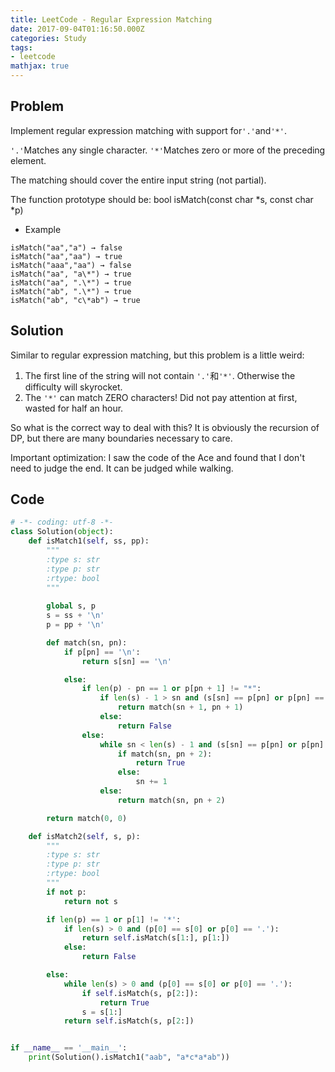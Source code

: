 ```yaml
---
title: LeetCode - Regular Expression Matching
date: 2017-09-04T01:16:50.000Z
categories: Study
tags:
- leetcode
mathjax: true
---
```


## Problem

Implement regular expression matching with support for`'.'`and`'*'`.

`'.'`Matches any single character. `'*'`Matches zero or more of the preceding element.

<!--more-->

The matching should cover the entire input string (not partial).

The function prototype should be: bool isMatch(const char \*s, const char \*p)

-   Example

```
isMatch("aa","a") → false 
isMatch("aa","aa") → true 
isMatch("aaa","aa") → false 
isMatch("aa", "a\*") → true 
isMatch("aa", ".\*") → true 
isMatch("ab", ".\*") → true 
isMatch("ab", "c\*ab") → true
```

<!--more-->

## Solution

Similar to regular expression matching, but this problem is a little weird:

1. The first line of the string will not contain `'.'`和`'*'`. Otherwise the difficulty will skyrocket.
2. The `'*'` can match ZERO characters! Did not pay attention at first, wasted for half an hour.

So what is the correct way to deal with this? It is obviously the recursion of DP, but there are many boundaries necessary to care.

Important optimization: I saw the code of the Ace and found that I don't need to judge the end. It can be judged while walking.

## Code

```python
# -*- coding: utf-8 -*-
class Solution(object):
    def isMatch1(self, ss, pp):
        """
        :type s: str
        :type p: str
        :rtype: bool
        """
        
        global s, p
        s = ss + '\n'
        p = pp + '\n'

        def match(sn, pn):
            if p[pn] == '\n':
                return s[sn] == '\n'

            else:
                if len(p) - pn == 1 or p[pn + 1] != "*":
                    if len(s) - 1 > sn and (s[sn] == p[pn] or p[pn] == '.'):
                        return match(sn + 1, pn + 1)
                    else:
                        return False
                else:
                    while sn < len(s) - 1 and (s[sn] == p[pn] or p[pn] == '.'):
                        if match(sn, pn + 2):
                            return True
                        else:
                            sn += 1
                    else:
                        return match(sn, pn + 2)

        return match(0, 0)

    def isMatch2(self, s, p):
        """
        :type s: str
        :type p: str
        :rtype: bool
        """
        if not p:
            return not s

        if len(p) == 1 or p[1] != '*':
            if len(s) > 0 and (p[0] == s[0] or p[0] == '.'):
                return self.isMatch(s[1:], p[1:])
            else:
                return False

        else:
            while len(s) > 0 and (p[0] == s[0] or p[0] == '.'):
                if self.isMatch(s, p[2:]):
                    return True
                s = s[1:]
            return self.isMatch(s, p[2:])


if __name__ == '__main__':
    print(Solution().isMatch1("aab", "a*c*a*ab"))
```

